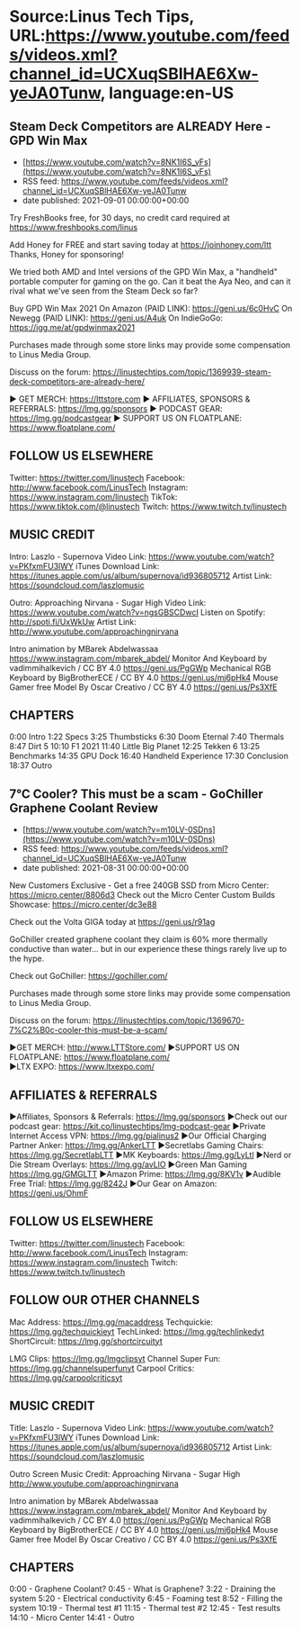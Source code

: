 # Source:Linus Tech Tips, URL:https://www.youtube.com/feeds/videos.xml?channel_id=UCXuqSBlHAE6Xw-yeJA0Tunw, language:en-US

## Steam Deck Competitors are ALREADY Here - GPD Win Max
 - [https://www.youtube.com/watch?v=8NK1I6S_vFs](https://www.youtube.com/watch?v=8NK1I6S_vFs)
 - RSS feed: https://www.youtube.com/feeds/videos.xml?channel_id=UCXuqSBlHAE6Xw-yeJA0Tunw
 - date published: 2021-09-01 00:00:00+00:00

Try FreshBooks free, for 30 days, no credit card required at https://www.freshbooks.com/linus

Add Honey for FREE and start saving today at https://joinhoney.com/ltt
Thanks, Honey for sponsoring!

We tried both AMD and Intel versions of the GPD Win Max, a "handheld" portable computer for gaming on the go. Can it beat the Aya Neo, and can it rival what we've seen from the Steam Deck so far?


Buy GPD Win Max 2021
On Amazon (PAID LINK): https://geni.us/6c0HvC
On Newegg (PAID LINK): https://geni.us/A4uk
On IndieGoGo: https://igg.me/at/gpdwinmax2021

Purchases made through some store links may provide some compensation to Linus Media Group.

Discuss on the forum: https://linustechtips.com/topic/1369939-steam-deck-competitors-are-already-here/

► GET MERCH: https://lttstore.com
► AFFILIATES, SPONSORS & REFERRALS: https://lmg.gg/sponsors
► PODCAST GEAR: https://lmg.gg/podcastgear
► SUPPORT US ON FLOATPLANE: https://www.floatplane.com/

FOLLOW US ELSEWHERE
---------------------------------------------------  
Twitter: https://twitter.com/linustech
Facebook: http://www.facebook.com/LinusTech
Instagram: https://www.instagram.com/linustech
TikTok: https://www.tiktok.com/@linustech
Twitch: https://www.twitch.tv/linustech

MUSIC CREDIT
---------------------------------------------------
Intro: Laszlo - Supernova
Video Link: https://www.youtube.com/watch?v=PKfxmFU3lWY
iTunes Download Link: https://itunes.apple.com/us/album/supernova/id936805712
Artist Link: https://soundcloud.com/laszlomusic

Outro: Approaching Nirvana - Sugar High
Video Link: https://www.youtube.com/watch?v=ngsGBSCDwcI
Listen on Spotify: http://spoti.fi/UxWkUw
Artist Link: http://www.youtube.com/approachingnirvana

Intro animation by MBarek Abdelwassaa https://www.instagram.com/mbarek_abdel/
Monitor And Keyboard by vadimmihalkevich / CC BY 4.0  https://geni.us/PgGWp
Mechanical RGB Keyboard by BigBrotherECE / CC BY 4.0 https://geni.us/mj6pHk4
Mouse Gamer free Model By Oscar Creativo / CC BY 4.0 https://geni.us/Ps3XfE

CHAPTERS
---------------------------------------------------  
0:00 Intro
1:22 Specs
3:25 Thumbsticks
6:30 Doom Eternal
7:40 Thermals
8:47 Dirt 5
10:10 F1 2021
11:40 Little Big Planet
12:25 Tekken 6
13:25 Benchmarks
14:35 GPU Dock
16:40 Handheld Experience
17:30 Conclusion
18:37 Outro

## 7°C Cooler? This must be a scam - GoChiller Graphene Coolant Review
 - [https://www.youtube.com/watch?v=m10LV-0SDns](https://www.youtube.com/watch?v=m10LV-0SDns)
 - RSS feed: https://www.youtube.com/feeds/videos.xml?channel_id=UCXuqSBlHAE6Xw-yeJA0Tunw
 - date published: 2021-08-31 00:00:00+00:00

New Customers Exclusive - Get a free 240GB SSD from Micro Center: https://micro.center/8806d3
Check out the Micro Center Custom Builds Showcase: https://micro.center/dc3e88

Check out the Volta GIGA today at https://geni.us/r91ag

GoChiller created graphene coolant they claim is 60% more thermally conductive than water... but in our experience these things rarely live up to the hype.

Check out GoChiller: https://gochiller.com/

Purchases made through some store links may provide some compensation to Linus Media Group.

Discuss on the forum: https://linustechtips.com/topic/1369670-7%C2%B0c-cooler-this-must-be-a-scam/


►GET MERCH: http://www.LTTStore.com/
►SUPPORT US ON FLOATPLANE: https://www.floatplane.com/  
►LTX EXPO: https://www.ltxexpo.com/   

AFFILIATES & REFERRALS
---------------------------------------------------
►Affiliates, Sponsors & Referrals: https://lmg.gg/sponsors
►Check out our podcast gear: https://kit.co/linustechtips/lmg-podcast-gear
►Private Internet Access VPN: https://lmg.gg/pialinus2
►Our Official Charging Partner Anker: https://lmg.gg/AnkerLTT
►Secretlabs Gaming Chairs: https://lmg.gg/SecretlabLTT
►MK Keyboards: https://lmg.gg/LyLtl
►Nerd or Die Stream Overlays: https://lmg.gg/avLlO
►Green Man Gaming https://lmg.gg/GMGLTT
►Amazon Prime: https://lmg.gg/8KV1v
►Audible Free Trial: https://lmg.gg/8242J
►Our Gear on Amazon: https://geni.us/OhmF

FOLLOW US ELSEWHERE
---------------------------------------------------  
Twitter: https://twitter.com/linustech
Facebook: http://www.facebook.com/LinusTech
Instagram: https://www.instagram.com/linustech
Twitch: https://www.twitch.tv/linustech

FOLLOW OUR OTHER CHANNELS
---------------------------------------------------  
Mac Address: https://lmg.gg/macaddress
Techquickie: https://lmg.gg/techquickieyt
TechLinked: https://lmg.gg/techlinkedyt
ShortCircuit: https://lmg.gg/shortcircuityt

LMG Clips: https://lmg.gg/lmgclipsyt
Channel Super Fun: https://lmg.gg/channelsuperfunyt
Carpool Critics: https://lmg.gg/carpoolcriticsyt

MUSIC CREDIT
---------------------------------------------------  
Title: Laszlo - Supernova
Video Link: https://www.youtube.com/watch?v=PKfxmFU3lWY
iTunes Download Link: https://itunes.apple.com/us/album/supernova/id936805712
Artist Link: https://soundcloud.com/laszlomusic

Outro Screen Music Credit: Approaching Nirvana - Sugar High http://www.youtube.com/approachingnirvana

Intro animation by MBarek Abdelwassaa https://www.instagram.com/mbarek_abdel/
Monitor And Keyboard by vadimmihalkevich / CC BY 4.0  https://geni.us/PgGWp
Mechanical RGB Keyboard by BigBrotherECE / CC BY 4.0 https://geni.us/mj6pHk4
Mouse Gamer free Model By Oscar Creativo / CC BY 4.0 https://geni.us/Ps3XfE

CHAPTERS
---------------------------------------------------  
0:00 - Graphene Coolant?
0:45 - What is Graphene?
3:22 - Draining the system
5:20 - Electrical conductivity
6:45 - Foaming test
8:52 - Filling the system
10:19 - Thermal test #1
11:15 - Thermal test #2
12:45 - Test results
14:10 - Micro Center
14:41 - Outro

